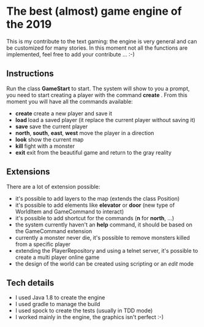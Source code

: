 # The best (almost) game engine of the 2019

This is my contribute to the text gaming: the engine is very general and can be customized for many stories.
In this moment not all the functions are implemented, feel free to add your contribute ... :-)

## Instructions

Run the class **GameStart** to start. The system will show to you a prompt, you need to start creating a player with
the command **create <name of the player>**. From this moment you will have all the commands available:

- **create <name of the player>** create a new player and save it
- **load <name of the player>** load a saved player (it replace the current player without saving it)
- **save** save the current player
- **north**, **south**, **east**, **west** move the player in a direction
- **look** show the current map
- **kill <name of the monster>** fight with a monster
- **exit** exit from the beautiful game and return to the gray reality

## Extensions

There are a lot of extension possible:

- it's possible to add layers to the map (extends the class Position)
- it's possible to add elements like **elevator** or **door** (new type of WorldItem and GameCommand to interact)
- it's possible to add shortcut for the commands (**n** for **north**, ...)
- the system currently haven't an **help** command, it should be based on the GameCommand extension
- currently a monster never die, it's possible to remove monsters killed from a specific player
- extending the PlayerRepository and using a telnet server, it's possible to create a multi player online game
- the design of the world can be created using scripting or an *edit* mode

## Tech details

- I used Java 1.8 to create the engine
- I used gradle to manage the build
- I used spock to create the tests (usually in TDD mode)
- I worked mainly in the engine, the graphics isn't perfect :-)


